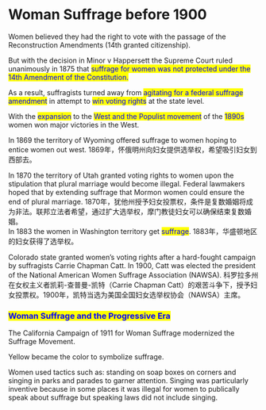 # Woman Suffrage before 1900

Women believed they had the right to vote with the passage of the Reconstruction Amendments (14th granted citizenship).&#x20;

But with the decision in Minor v Happersett the Supreme Court ruled unanimously in 1875 that <mark style="color:blue;">suffrage for women was not protected under the 14th Amendment of the Constitution.</mark>&#x20;

As a result, suffragists turned away from <mark style="color:blue;">agitating for a federal suffrage amendment</mark> in attempt to <mark style="color:blue;">win voting rights</mark> at the state level.&#x20;

With the <mark style="color:blue;">expansion</mark> to the <mark style="color:blue;">West and the Populist movement</mark> of the <mark style="color:blue;">1890s</mark> women won major victories in the West.&#x20;

In 1869 the territory of Wyoming offered suffrage to women hoping to entice women out west. 1869年，怀俄明州向妇女提供选举权，希望吸引妇女到西部去。

In 1870 the territory of Utah granted voting rights to women upon the stipulation that plural marriage would become illegal. Federal lawmakers hoped that by extending suffrage that Mormon women could ensure the end of plural marriage. 1870年，犹他州授予妇女投票权，条件是复数婚姻将成为非法。联邦立法者希望，通过扩大选举权，摩门教徒妇女可以确保结束复数婚姻。\
In 1883 the women in Washington territory get <mark style="color:blue;">suffrage</mark>. 1883年，华盛顿地区的妇女获得了选举权。

Colorado state granted women’s voting rights after a hard-fought campaign by suffragists Carrie Chapman Catt. In 1900, Catt was elected the president of the National American Women Suffrage Association (NAWSA). 科罗拉多州在女权主义者凯莉-查普曼-凯特（Carrie Chapman Catt）的艰苦斗争下，授予妇女投票权。1900年，凯特当选为美国全国妇女选举权协会（NAWSA）主席。

### <mark style="color:blue;">Woman Suffrage and the Progressive Era</mark>

The California Campaign of 1911 for Woman Suffrage modernized the Suffrage Movement.

Yellow became the color to symbolize suffrage.

Women used tactics such as: standing on soap boxes on corners and singing in parks and parades to garner attention. Singing was particularly inventive because in some places it was illegal for women to publically speak about suffrage but speaking laws did not include singing.
